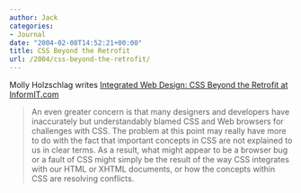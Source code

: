 ```yaml
---
author: Jack
categories:
- Journal
date: "2004-02-08T14:52:21+00:00"
title: CSS Beyond the Retrofit
url: /2004/css-beyond-the-retrofit/
---
```


Molly Holzschlag writes [Integrated Web Design: CSS Beyond the Retrofit at InformIT.com][1]

> 
> 
> An even greater concern is that many designers and developers have inaccurately but understandably blamed CSS and Web browsers for challenges with CSS. The problem at this point may really have more to do with the fact that important concepts in CSS are not explained to us in clear terms. As a result, what might appear to be a browser bug or a fault of CSS might simply be the result of the way CSS integrates with our HTML or XHTML documents, or how the concepts within CSS are resolving conflicts.
> 
>

 [1]: http://www.informit.com/isapi/product_id~%7B2264FACA-D814-420F-83BD-AE84BB7FE644%7D/content/index.asp "CSS Beyond the Retrofit at InformIT.com"